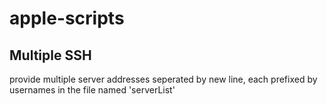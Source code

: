 # apple-scripts

## Multiple SSH

provide multiple server addresses seperated by new line, each prefixed by usernames in the file named 'serverList'
